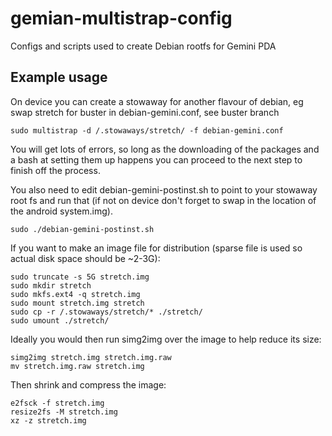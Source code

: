# gemian-multistrap-config
Configs and scripts used to create Debian rootfs for Gemini PDA

## Example usage
On device you can create a stowaway for another flavour of debian, eg swap stretch for buster in debian-gemini.conf, see buster branch
```
sudo multistrap -d /.stowaways/stretch/ -f debian-gemini.conf
```
You will get lots of errors, so long as the downloading of the packages and a bash at setting them up happens you can proceed to the next step to finish off the process.

You also need to edit debian-gemini-postinst.sh to point to your stowaway root fs and run that (if not on device don't forget to swap in the location of the android system.img).
```
sudo ./debian-gemini-postinst.sh
```

If you want to make an image file for distribution (sparse file is used so actual disk space should be ~2-3G):
```
sudo truncate -s 5G stretch.img
sudo mkdir stretch
sudo mkfs.ext4 -q stretch.img
sudo mount stretch.img stretch
sudo cp -r /.stowaways/stretch/* ./stretch/
sudo umount ./stretch/
```
Ideally you would then run simg2img over the image to help reduce its size:
```
simg2img stretch.img stretch.img.raw
mv stretch.img.raw stretch.img
```
Then shrink and compress the image:
```
e2fsck -f stretch.img
resize2fs -M stretch.img
xz -z stretch.img
```
